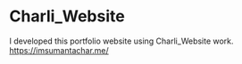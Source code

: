# Charli_Website
I developed this portfolio website using Charli_Website work. https://imsumantachar.me/
